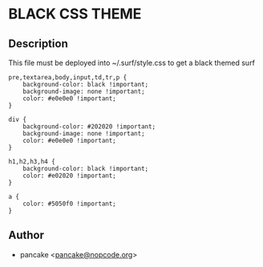 BLACK CSS THEME
===============

Description
-----------

This file must be deployed into ~/.surf/style.css to get a black themed surf

	pre,textarea,body,input,td,tr,p {
		background-color: black !important;
		background-image: none !important;
		color: #e0e0e0 !important;
	}

	div {
		background-color: #202020 !important;
		background-image: none !important;
		color: #e0e0e0 !important;
	}

	h1,h2,h3,h4 {
		background-color: black !important;
		color: #e02020 !important;
	}

	a {
		color: #5050f0 !important;
	}

Author
------

- pancake <[pancake@nopcode.org](mailto:pancake@nopcode.org)>

